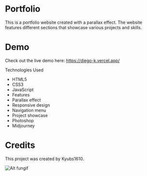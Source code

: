 # Portfolio

This is a portfolio website created with a parallax effect. The website features different sections that showcase various projects and skills.

# Demo
Check out the live demo here: https://diego-k.vercel.app/

Technologies Used

- HTML5
- CSS3
- JavaScript
- Features
- Parallax effect
- Responsive design
- Navigation menu
- Project showcase
- Photoshop
- Midjourney

# Credits
This project was created by Kyubs1610.



![Alt fungif](https://media.giphy.com/media/3orieNLnAxzZI9CQzm/giphy.gif)
